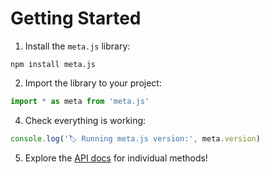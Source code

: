# Getting Started

1. Install the `meta.js` library:
  ```
  npm install meta.js
  ```

2. Import the library to your project:
  ```js
  import * as meta from 'meta.js'
  ```

4. Check everything is working:
  ```js
  console.log('🏷 Running meta.js version:', meta.version)
  ```

5. Explore the [API docs](/api) for individual methods!
